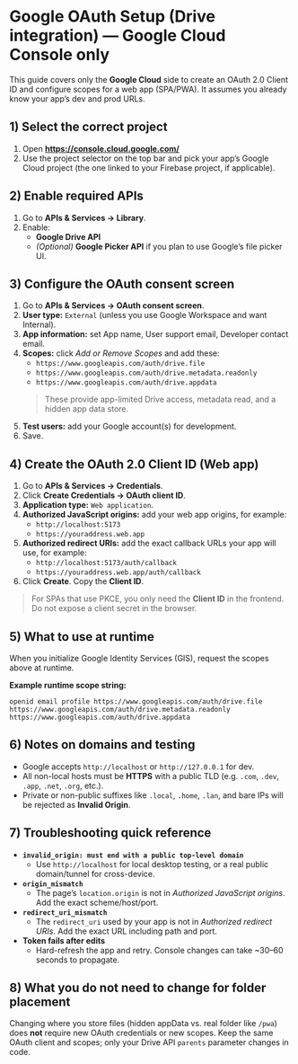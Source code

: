 # Google OAuth Setup (Drive integration) — Google Cloud Console only

This guide covers only the **Google Cloud** side to create an OAuth 2.0 Client ID and configure scopes for a web app (SPA/PWA). It assumes you already know your app’s dev and prod URLs.

## 1) Select the correct project
1. Open **https://console.cloud.google.com/**
2. Use the project selector on the top bar and pick your app’s Google Cloud project (the one linked to your Firebase project, if applicable).


## 2) Enable required APIs
1. Go to **APIs & Services → Library**.
2. Enable:
   - **Google Drive API**
   - *(Optional)* **Google Picker API** if you plan to use Google’s file picker UI.


## 3) Configure the OAuth consent screen
1. Go to **APIs & Services → OAuth consent screen**.
2. **User type:** `External` (unless you use Google Workspace and want Internal).
3. **App information:** set App name, User support email, Developer contact email.
4. **Scopes:** click *Add or Remove Scopes* and add these:
   - `https://www.googleapis.com/auth/drive.file`
   - `https://www.googleapis.com/auth/drive.metadata.readonly`
   - `https://www.googleapis.com/auth/drive.appdata`
   > These provide app-limited Drive access, metadata read, and a hidden app data store.
5. **Test users:** add your Google account(s) for development.
6. Save.


## 4) Create the OAuth 2.0 Client ID (Web app)
1. Go to **APIs & Services → Credentials**.
2. Click **Create Credentials → OAuth client ID**.
3. **Application type:** `Web application`.
4. **Authorized JavaScript origins:** add your web app origins, for example:
   - `http://localhost:5173`
   - `https://youraddress.web.app`
5. **Authorized redirect URIs:** add the exact callback URLs your app will use, for example:
   - `http://localhost:5173/auth/callback`
   - `https://youraddress.web.app/auth/callback`
6. Click **Create**. Copy the **Client ID**.

> For SPAs that use PKCE, you only need the **Client ID** in the frontend. Do not expose a client secret in the browser.


## 5) What to use at runtime
When you initialize Google Identity Services (GIS), request the scopes above at runtime.

**Example runtime scope string:**
```
openid email profile https://www.googleapis.com/auth/drive.file https://www.googleapis.com/auth/drive.metadata.readonly https://www.googleapis.com/auth/drive.appdata
```


## 6) Notes on domains and testing
- Google accepts `http://localhost` or `http://127.0.0.1` for dev.
- All non-local hosts must be **HTTPS** with a public TLD (e.g. `.com`, `.dev`, `.app`, `.net`, `.org`, etc.).
- Private or non-public suffixes like `.local`, `.home`, `.lan`, and bare IPs will be rejected as **Invalid Origin**.


## 7) Troubleshooting quick reference
- **`invalid_origin: must end with a public top-level domain`**
  - Use `http://localhost` for local desktop testing, or a real public domain/tunnel for cross-device.
- **`origin_mismatch`**
  - The page’s `location.origin` is not in *Authorized JavaScript origins*. Add the exact scheme/host/port.
- **`redirect_uri_mismatch`**
  - The `redirect_uri` used by your app is not in *Authorized redirect URIs*. Add the exact URL including path and port.
- **Token fails after edits**
  - Hard-refresh the app and retry. Console changes can take ~30–60 seconds to propagate.


## 8) What you do **not** need to change for folder placement
Changing where you store files (hidden appData vs. real folder like `/pwa`) does **not** require new OAuth credentials or new scopes. Keep the same OAuth client and scopes; only your Drive API `parents` parameter changes in code.

